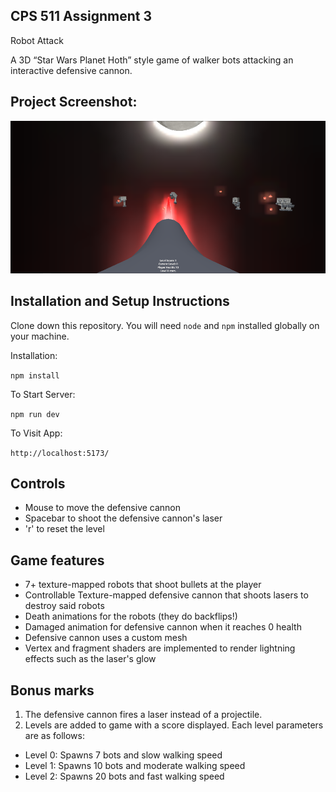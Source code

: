 ## CPS 511 Assignment 3

Robot Attack

A 3D “Star Wars Planet Hoth” style game of walker bots attacking an interactive defensive cannon.


## Project Screenshot:

![Screenshot](/assets/gameplay_screenshot_medium.png?raw=true)

## Installation and Setup Instructions

Clone down this repository. You will need `node` and `npm` installed globally on your machine.  

Installation:

`npm install`  

To Start Server:

`npm run dev`  

To Visit App:

`http://localhost:5173/`  


## Controls

- Mouse to move the defensive cannon
- Spacebar to shoot the defensive cannon's laser
- 'r' to reset the level

## Game features

- 7+ texture-mapped robots that shoot bullets at the player
- Controllable Texture-mapped defensive cannon that shoots lasers to destroy said robots
- Death animations for the robots (they do backflips!)
- Damaged animation for defensive cannon when it reaches 0 health
- Defensive cannon uses a custom mesh
- Vertex and fragment shaders are implemented to render lightning effects such as the laser's glow

## Bonus marks

1. The defensive cannon fires a laser instead of a projectile.
2. Levels are added to game with a score displayed. Each level parameters are as follows:
- Level 0: Spawns 7 bots and slow walking speed
- Level 1: Spawns 10 bots and moderate walking speed
- Level 2: Spawns 20 bots and fast walking speed